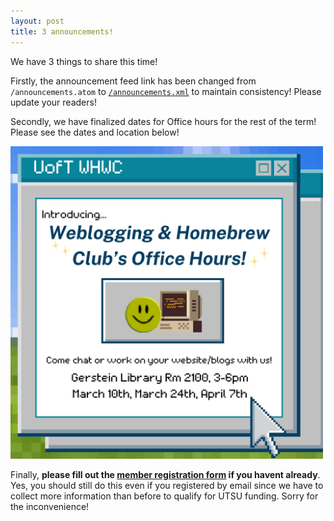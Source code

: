 ```yaml
---
layout: post
title: 3 announcements!
---
```


We have 3 things to share this time!

Firstly, the announcement feed link has been changed from ```/announcements.atom``` to [```/announcements.xml```](/announcements.xml) to maintain consistency! Please update your readers!

Secondly, we have finalized dates for Office hours for the rest of the term! Please see the dates and location below!

<img src="/assets/img/announcements/ohposter.png" width="500" />

Finally, **please fill out the [member registration form](https://docs.google.com/forms/d/e/1FAIpQLScB0yKqaSncRt0Mg0OyW7d5vwjtPIUfMoS4CO5_LuxUtRktEg/viewform) if you havent already**. Yes, you should still do this even if you registered by email since we have to collect more information than before to qualify for UTSU funding. Sorry for the inconvenience! 